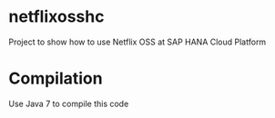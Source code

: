 netflixosshc
============

Project to show how to use Netflix OSS at SAP HANA Cloud Platform

Compilation
============
Use Java 7 to compile this code

